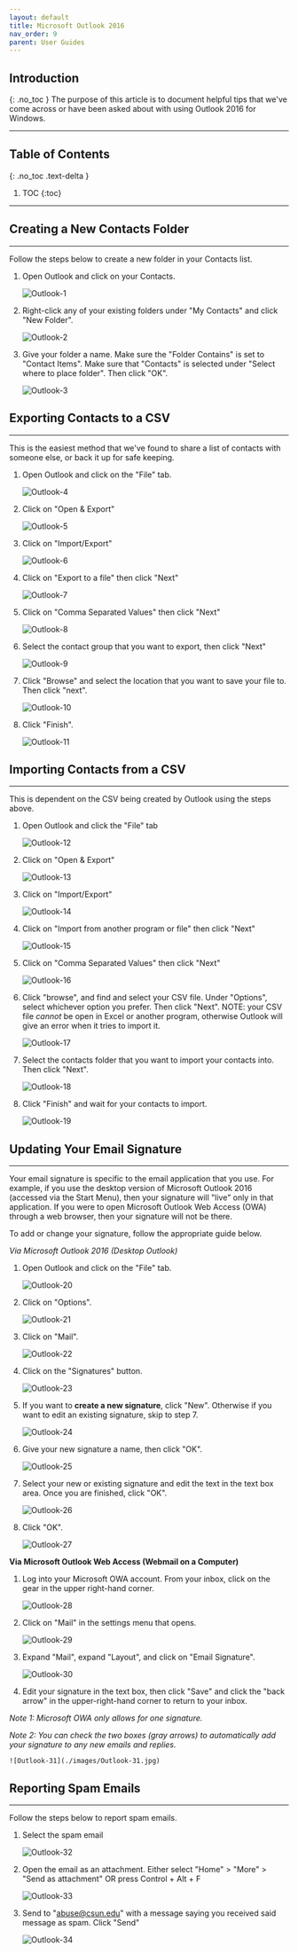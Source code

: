 ```yaml
---
layout: default
title: Microsoft Outlook 2016
nav_order: 9
parent: User Guides
---
```

## Introduction
{: .no_toc }
The purpose of this article is to document helpful tips that we've come across or have been asked about with using Outlook 2016 for Windows.

---

## Table of Contents
{: .no_toc .text-delta }

1. TOC
{:toc}

---


## Creating a New Contacts Folder
-----------------
Follow the steps below to create a new folder in your Contacts list.

1. Open Outlook and click on your Contacts.

	![Outlook-1](./images/Outlook-1.jpg)

2. Right-click any of your existing folders under "My Contacts" and click "New Folder".

	![Outlook-2](./images/Outlook-2.jpg)

3. Give your folder a name. Make sure the "Folder Contains" is set to "Contact Items". Make sure that "Contacts" is selected under "Select where to place folder". Then click "OK".

	![Outlook-3](./images/Outlook-3.jpg)

## Exporting Contacts to a CSV
-------------------------------
This is the easiest method that we've found to share a list of contacts with someone else, or back it up for safe keeping.
1. Open Outlook and click on the "File" tab.

	![Outlook-4](./images/Outlook-4.jpg)

2. Click on "Open & Export"

	![Outlook-5](./images/Outlook-5.jpg)

3. Click on "Import/Export"

	![Outlook-6](./images/Outlook-6.jpg)

4. Click on "Export to a file" then click "Next"

	![Outlook-7](./images/Outlook-7.jpg)

5. Click on "Comma Separated Values" then click "Next"

	![Outlook-8](./images/Outlook-8.jpg)

6. Select the contact group that you want to export, then click "Next"

	![Outlook-9](./images/Outlook-9.jpg)

7. Click "Browse" and select the location that you want to save your file to. Then click "next".

	![Outlook-10](./images/Outlook-10.jpg)

8. Click "Finish".

	![Outlook-11](./images/Outlook-11.jpg)


## Importing Contacts from a CSV
------------------
This is dependent on the CSV being created by Outlook using the steps above.

1. Open Outlook and click the "File" tab

	![Outlook-12](./images/Outlook-12.jpg)

2. Click on "Open & Export"

	![Outlook-13](./images/Outlook-13.jpg)

3. Click on "Import/Export"

	![Outlook-14](./images/Outlook-14.jpg)

4. Click on "Import from another program or file" then click "Next"

	![Outlook-15](./images/Outlook-15.jpg)

5. Click on "Comma Separated Values" then click "Next"

	![Outlook-16](./images/Outlook-16.jpg)

6. Click "browse", and find and select your CSV file. Under "Options", select whichever option you prefer. Then click "Next". NOTE: your CSV file *cannot* be open in Excel or another program, otherwise Outlook will give an error when it tries to import it.

	![Outlook-17](./images/Outlook-17.jpg)

7. Select the contacts folder that you want to import your contacts into. Then click "Next".

	![Outlook-18](./images/Outlook-18.jpg)	

8. Click "Finish" and wait for your contacts to import.

	![Outlook-19](./images/Outlook-19.jpg)

## Updating Your Email Signature
------------------------------
Your email signature is specific to the email application that you use. For example, if you use the desktop version of Microsoft Outlook 2016 (accessed via the Start Menu), then your signature will "live" only in that application. If you were to open Microsoft Outlook Web Access (OWA) through a web browser, then your signature will not be there.

To add or change your signature, follow the appropriate guide below.

*Via Microsoft Outlook 2016 (Desktop Outlook)*

1. Open Outlook and click on the "File" tab.

	![Outlook-20](./images/Outlook-20.jpg)

2. Click on "Options".

	![Outlook-21](./images/Outlook-21.jpg)

3. Click on "Mail".

	![Outlook-22](./images/Outlook-22.jpg)

4. Click on the "Signatures" button.

	![Outlook-23](./images/Outlook-3.jpg)

5. If you want to **create a new signature**, click "New". Otherwise if you want to edit an existing signature, skip to step 7.

	![Outlook-24](./images/Outlook-24.jpg)

6. Give your new signature a name, then click "OK".

	![Outlook-25](./images/Outlook-25.jpg)

7. Select your new or existing signature and edit the text in the text box area. Once you are finished, click "OK".

	![Outlook-26](./images/Outlook-26.jpg)

8. Click "OK".

	![Outlook-27](./images/Outlook-27.jpg)

**Via Microsoft Outlook Web Access (Webmail on a Computer)**

1. Log into your Microsoft OWA account. From your inbox, click on the gear in the upper right-hand corner.

	![Outlook-28](./images/Outlook-8.jpg)

2. Click on "Mail" in the settings menu that opens.

	![Outlook-29](./images/Outlook-29.jpg)

3. Expand "Mail", expand "Layout", and click on "Email Signature".

	![Outlook-30](./images/Outlook-30.jpg)

4. Edit your signature in the text box, then click "Save" and click the "back arrow" in the upper-right-hand corner to return to your inbox.

*Note 1: Microsoft OWA only allows for one signature.*

*Note 2: You can check the two boxes (gray arrows) to automatically add your signature to any new emails and replies.*

	![Outlook-31](./images/Outlook-31.jpg)


## Reporting Spam Emails
----------------------------
Follow the steps below to report spam emails.

1. Select the spam email

	![Outlook-32](./images/Outlook-32.png)

2. Open the email as an attachment. Either select "Home" > "More" > "Send as attachment" OR press Control + Alt + F

	![Outlook-33](./images/Outlook-33.png)

3. Send to "abuse@csun.edu" with a message saying you received said message as spam. Click "Send"

	![Outlook-34](./images/Outlook-34.png)

